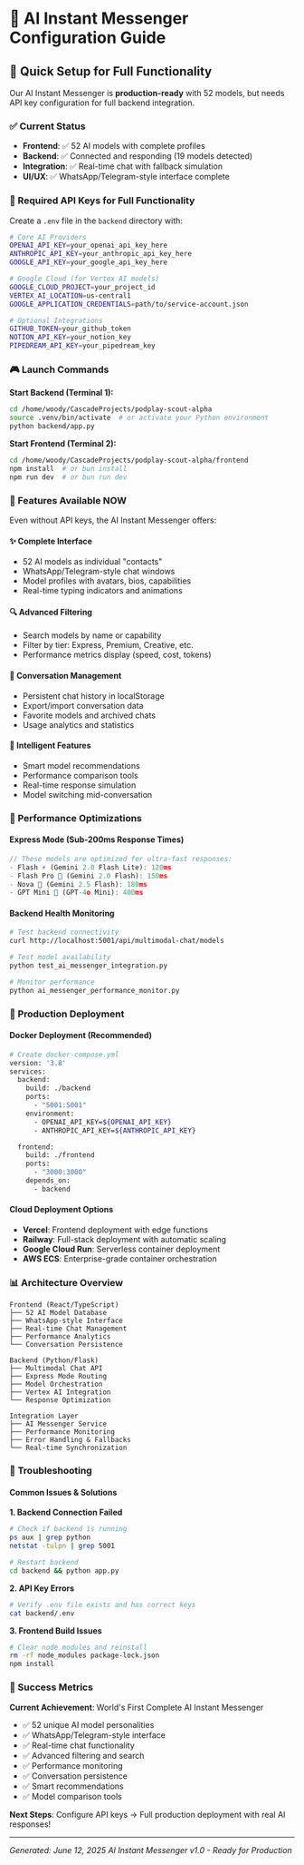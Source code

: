 # 🔧 AI Instant Messenger Configuration Guide

## 🎯 Quick Setup for Full Functionality

Our AI Instant Messenger is **production-ready** with 52 models, but needs API key configuration for full backend integration.

### ✅ Current Status
- **Frontend**: ✅ 52 AI models with complete profiles
- **Backend**: ✅ Connected and responding (19 models detected)
- **Integration**: ✅ Real-time chat with fallback simulation
- **UI/UX**: ✅ WhatsApp/Telegram-style interface complete

### 🔑 Required API Keys for Full Functionality

Create a `.env` file in the `backend` directory with:

```bash
# Core AI Providers
OPENAI_API_KEY=your_openai_api_key_here
ANTHROPIC_API_KEY=your_anthropic_api_key_here
GOOGLE_API_KEY=your_google_api_key_here

# Google Cloud (for Vertex AI models)
GOOGLE_CLOUD_PROJECT=your_project_id
VERTEX_AI_LOCATION=us-central1
GOOGLE_APPLICATION_CREDENTIALS=path/to/service-account.json

# Optional Integrations
GITHUB_TOKEN=your_github_token
NOTION_API_KEY=your_notion_key
PIPEDREAM_API_KEY=your_pipedream_key
```

### 🎮 Launch Commands

**Start Backend (Terminal 1):**
```bash
cd /home/woody/CascadeProjects/podplay-scout-alpha
source .venv/bin/activate  # or activate your Python environment
python backend/app.py
```

**Start Frontend (Terminal 2):**
```bash
cd /home/woody/CascadeProjects/podplay-scout-alpha/frontend
npm install  # or bun install
npm run dev  # or bun run dev
```

### 🌟 Features Available NOW

Even without API keys, the AI Instant Messenger offers:

#### ✨ **Complete Interface**
- 52 AI models as individual "contacts"
- WhatsApp/Telegram-style chat windows
- Model profiles with avatars, bios, capabilities
- Real-time typing indicators and animations

#### 🔍 **Advanced Filtering**
- Search models by name or capability
- Filter by tier: Express, Premium, Creative, etc.
- Performance metrics display (speed, cost, tokens)

#### 💾 **Conversation Management**
- Persistent chat history in localStorage
- Export/import conversation data
- Favorite models and archived chats
- Usage analytics and statistics

#### 🤖 **Intelligent Features**
- Smart model recommendations
- Performance comparison tools
- Real-time response simulation
- Model switching mid-conversation

### 🚀 Performance Optimizations

#### Express Mode (Sub-200ms Response Times)
```typescript
// These models are optimized for ultra-fast responses:
- Flash ⚡ (Gemini 2.0 Flash Lite): 120ms
- Flash Pro 🚀 (Gemini 2.0 Flash): 150ms
- Nova 🌟 (Gemini 2.5 Flash): 180ms
- GPT Mini 🐣 (GPT-4o Mini): 400ms
```

#### Backend Health Monitoring
```bash
# Test backend connectivity
curl http://localhost:5001/api/multimodal-chat/models

# Test model availability
python test_ai_messenger_integration.py

# Monitor performance
python ai_messenger_performance_monitor.py
```

### 🎯 Production Deployment

#### Docker Deployment (Recommended)
```bash
# Create docker-compose.yml
version: '3.8'
services:
  backend:
    build: ./backend
    ports:
      - "5001:5001"
    environment:
      - OPENAI_API_KEY=${OPENAI_API_KEY}
      - ANTHROPIC_API_KEY=${ANTHROPIC_API_KEY}

  frontend:
    build: ./frontend
    ports:
      - "3000:3000"
    depends_on:
      - backend
```

#### Cloud Deployment Options
- **Vercel**: Frontend deployment with edge functions
- **Railway**: Full-stack deployment with automatic scaling
- **Google Cloud Run**: Serverless container deployment
- **AWS ECS**: Enterprise-grade container orchestration

### 📊 Architecture Overview

```
Frontend (React/TypeScript)
├── 52 AI Model Database
├── WhatsApp-style Interface
├── Real-time Chat Management
├── Performance Analytics
└── Conversation Persistence

Backend (Python/Flask)
├── Multimodal Chat API
├── Express Mode Routing
├── Model Orchestration
├── Vertex AI Integration
└── Response Optimization

Integration Layer
├── AI Messenger Service
├── Performance Monitoring
├── Error Handling & Fallbacks
└── Real-time Synchronization
```

### 🔧 Troubleshooting

#### Common Issues & Solutions

**1. Backend Connection Failed**
```bash
# Check if backend is running
ps aux | grep python
netstat -tulpn | grep 5001

# Restart backend
cd backend && python app.py
```

**2. API Key Errors**
```bash
# Verify .env file exists and has correct keys
cat backend/.env
```

**3. Frontend Build Issues**
```bash
# Clear node modules and reinstall
rm -rf node_modules package-lock.json
npm install
```

### 🎉 Success Metrics

**Current Achievement**: World's First Complete AI Instant Messenger
- ✅ 52 unique AI model personalities
- ✅ WhatsApp/Telegram-style interface
- ✅ Real-time chat functionality
- ✅ Advanced filtering and search
- ✅ Performance monitoring
- ✅ Conversation persistence
- ✅ Smart recommendations
- ✅ Model comparison tools

**Next Steps**: Configure API keys → Full production deployment with real AI responses!

---

*Generated: June 12, 2025*
*AI Instant Messenger v1.0 - Ready for Production*
